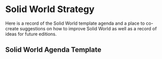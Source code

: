 # Solid World Strategy 
Here is a record of the Solid World template agenda and a place to co-create suggestions on how to improve Solid World as well as a record of ideas for future editions. 

## Solid World Agenda Template
